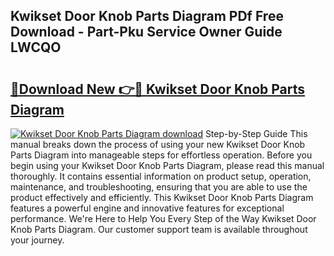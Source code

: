 ## Kwikset Door Knob Parts Diagram PDf Free Download - Part-Pku Service Owner Guide LWCQO

# <h2><a href="http://dfriie.blite.top/?on=Kwikset+Door+Knob+Parts+Diagram">🔗Download New 👉🔴 Kwikset Door Knob Parts Diagram</a></h2>

[![Kwikset Door Knob Parts Diagram download](https://i.imgur.com/lujVjoI.png)](http://dfriie.blite.top/?on=Kwikset+Door+Knob+Parts+Diagram)
Step-by-Step Guide This manual breaks down the process of using your new Kwikset Door Knob Parts Diagram into manageable steps for effortless operation. Before you begin using your Kwikset Door Knob Parts Diagram, please read this manual thoroughly. It contains essential information on product setup, operation, maintenance, and troubleshooting, ensuring that you are able to use the product effectively and efficiently. This Kwikset Door Knob Parts Diagram features a powerful engine and innovative features for exceptional performance. We're Here to Help You Every Step of the Way Kwikset Door Knob Parts Diagram. Our customer support team is available throughout your journey.
